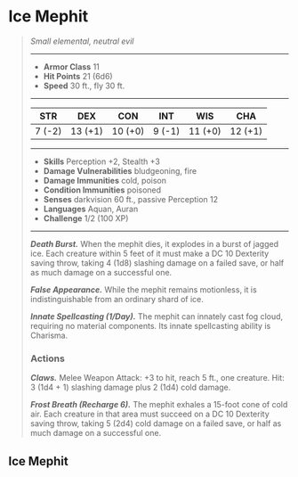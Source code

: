 # Ice Mephit
>*Small elemental, neutral evil*
>___
>- **Armor Class** 11
>- **Hit Points** 21 (6d6)
>- **Speed** 30 ft., fly 30 ft.
>___
>|STR|DEX|CON|INT|WIS|CHA|
>|:---:|:---:|:---:|:---:|:---:|:---:|
>|7 (-2)|13 (+1)|10 (+0)|9 (-1)|11 (+0)|12 (+1)|
>___
>- **Skills** Perception +2, Stealth +3
>- **Damage Vulnerabilities** bludgeoning, fire
>- **Damage Immunities** cold, poison
>- **Condition Immunities** poisoned
>- **Senses** darkvision 60 ft., passive Perception 12
>- **Languages** Aquan, Auran
>- **Challenge** 1/2 (100 XP)
>___
>***Death Burst.*** When the mephit dies, it explodes in a burst of jagged ice. Each creature within 5 feet of it must make a DC 10 Dexterity saving throw, taking 4 (1d8) slashing damage on a failed save, or half as much damage on a successful one.  
>
>***False Appearance.*** While the mephit remains motionless, it is indistinguishable from an ordinary shard of ice.  
>
>***Innate Spellcasting (1/Day).*** The mephit can innately cast fog cloud, requiring no material components. Its innate spellcasting ability is Charisma.  
>
>
>### Actions
>***Claws.*** Melee Weapon Attack: +3 to hit, reach 5 ft., one creature. Hit: 3 (1d4 + 1) slashing damage plus 2 (1d4) cold damage.  
>
>***Frost Breath (Recharge 6).*** The mephit exhales a 15-foot cone of cold air. Each creature in that area must succeed on a DC 10 Dexterity saving throw, taking 5 (2d4) cold damage on a failed save, or half as much damage on a successful one.
## Ice Mephit